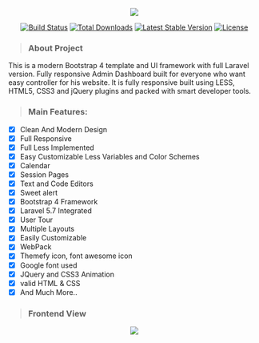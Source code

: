 <p align="center"><img src="http://mdshefat.com/a/photo/logo.png"></p>

<p align="center">
<a href="http://mdshefat.com"><img src="http://mdshefat.com/a/photo/zw.jpg" alt="Build Status"></a>
<a href="https://www.facebook.com/profile.php?id=100007517444767"><img src="http://mdshefat.com/a/photo/zf.png" alt="Total Downloads"></a>
<a href="https://twitter.com/Md_Shefat_Masum"><img src="http://mdshefat.com/a/photo/zt.png" alt="Latest Stable Version"></a>
<a href="https://www.linkedin.com/in/md-shefat-ms512382/"><img src="http://mdshefat.com/a/photo/zl.png" alt="License"></a>
</p>

> ### About Project

<p>
This is a modern Bootstrap 4 template and UI framework with full Laravel version. Fully responsive Admin Dashboard built for everyone who want easy controller for his website. It is fully responsive built using LESS, HTML5, CSS3 and jQuery plugins and packed with smart developer tools.
</p>

> ### Main Features:

- [x] Clean And Modern Design
- [x] Full Responsive
- [x] Full Less Implemented
- [x] Easy Customizable Less Variables and Color Schemes
- [x] Calendar
- [x] Session Pages
- [x] Text and Code Editors
- [x] Sweet alert
- [x] Bootstrap 4 Framework
- [x] Laravel 5.7 Integrated
- [x] User Tour
- [x] Multiple Layouts
- [x] Easily Customizable
- [x] WebPack
- [x] Themefy icon, font awesome icon
- [x] Google font used
- [x] JQuery and CSS3 Animation
- [x] valid HTML & CSS
- [x] And Much More..

> ### Frontend View

<p align="center"><img src="http://mdshefat.com/a/photo/website.png"></p>
